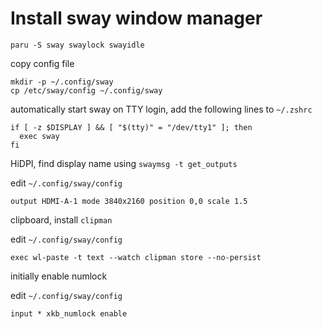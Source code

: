 # Install sway window manager

```shell
paru -S sway swaylock swayidle
```

copy config file

```shell
mkdir -p ~/.config/sway
cp /etc/sway/config ~/.config/sway
```

automatically start sway on TTY login, add the following lines to `~/.zshrc`

```
if [ -z $DISPLAY ] && [ "$(tty)" = "/dev/tty1" ]; then
  exec sway
fi
```

HiDPI, find display name using `swaymsg -t get_outputs`

edit `~/.config/sway/config`

```
output HDMI-A-1 mode 3840x2160 position 0,0 scale 1.5
```

clipboard, install `clipman`

edit `~/.config/sway/config`

```
exec wl-paste -t text --watch clipman store --no-persist
```

initially enable numlock

edit `~/.config/sway/config`

```
input * xkb_numlock enable
```
